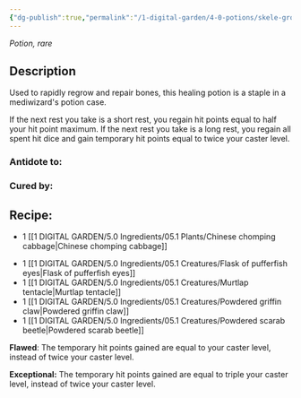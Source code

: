 ```yaml
---
{"dg-publish":true,"permalink":"/1-digital-garden/4-0-potions/skele-gro/","tags":["#potion","yr6","rare"]}
---
```


*Potion, rare* 

## Description

Used to rapidly regrow and repair bones, this healing potion is a staple in a mediwizard's potion case. 

If the next rest you take is a short rest, you regain hit points equal to half your hit point maximum. If the next rest you take is a long rest, you regain all spent hit dice and gain temporary hit points equal to twice your caster level.

### Antidote to: 


### Cured by:


## Recipe:

- 1 [[1 DIGITAL GARDEN/5.0 Ingredients/05.1 Plants/Chinese chomping cabbage\|Chinese chomping cabbage]]
* 1 [[1 DIGITAL GARDEN/5.0 Ingredients/05.1 Creatures/Flask of pufferfish eyes\|Flask of pufferfish eyes]]
* 1 [[1 DIGITAL GARDEN/5.0 Ingredients/05.1 Creatures/Murtlap tentacle\|Murtlap tentacle]]
* 1 [[1 DIGITAL GARDEN/5.0 Ingredients/05.1 Creatures/Powdered griffin claw\|Powdered griffin claw]]
* 1 [[1 DIGITAL GARDEN/5.0 Ingredients/05.1 Creatures/Powdered scarab beetle\|Powdered scarab beetle]]

**Flawed**:
The temporary hit points gained are equal to your caster level, instead of twice your caster level.

**Exceptional:** 
The temporary hit points gained are equal to triple your caster level, instead of twice your caster level.